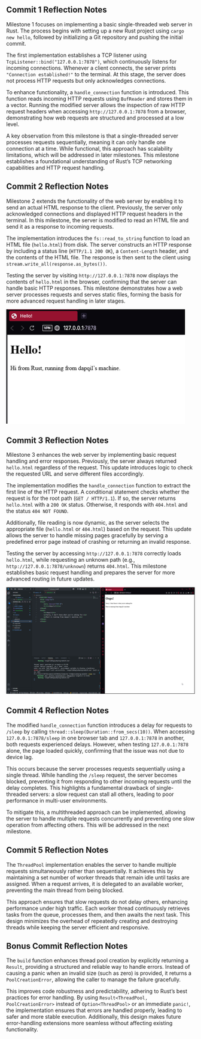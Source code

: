 ## Commit 1 Reflection Notes  

Milestone 1 focuses on implementing a basic single-threaded web server in Rust. The process begins with setting up a new Rust project using `cargo new hello`, followed by initializing a Git repository and pushing the initial commit.  

The first implementation establishes a TCP listener using `TcpListener::bind("127.0.0.1:7878")`, which continuously listens for incoming connections. Whenever a client connects, the server prints `"Connection established!"` to the terminal. At this stage, the server does not process HTTP requests but only acknowledges connections.  

To enhance functionality, a `handle_connection` function is introduced. This function reads incoming HTTP requests using `BufReader` and stores them in a vector. Running the modified server allows the inspection of raw HTTP request headers when accessing `http://127.0.0.1:7878` from a browser, demonstrating how web requests are structured and processed at a low level.  

A key observation from this milestone is that a single-threaded server processes requests sequentially, meaning it can only handle one connection at a time. While functional, this approach has scalability limitations, which will be addressed in later milestones. This milestone establishes a foundational understanding of Rust’s TCP networking capabilities and HTTP request handling.  


## Commit 2 Reflection Notes  

Milestone 2 extends the functionality of the web server by enabling it to send an actual HTML response to the client. Previously, the server only acknowledged connections and displayed HTTP request headers in the terminal. In this milestone, the server is modified to read an HTML file and send it as a response to incoming requests.  

The implementation introduces the `fs::read_to_string` function to load an HTML file (`hello.html`) from disk. The server constructs an HTTP response by including a status line (`HTTP/1.1 200 OK`), a `Content-Length` header, and the contents of the HTML file. The response is then sent to the client using `stream.write_all(response.as_bytes())`.  

Testing the server by visiting `http://127.0.0.1:7878` now displays the contents of `hello.html` in the browser, confirming that the server can handle basic HTTP responses. This milestone demonstrates how a web server processes requests and serves static files, forming the basis for more advanced request handling in later stages.  

![Commit 2 screen capture](/assets/images/commit2.png)  


## Commit 3 Reflection Notes  

Milestone 3 enhances the web server by implementing basic request handling and error responses. Previously, the server always returned `hello.html` regardless of the request. This update introduces logic to check the requested URL and serve different files accordingly.  

The implementation modifies the `handle_connection` function to extract the first line of the HTTP request. A conditional statement checks whether the request is for the root path (`GET / HTTP/1.1`). If so, the server returns `hello.html` with a `200 OK` status. Otherwise, it responds with `404.html` and the status `404 NOT FOUND`.  

Additionally, file reading is now dynamic, as the server selects the appropriate file (`hello.html` or `404.html`) based on the request. This update allows the server to handle missing pages gracefully by serving a predefined error page instead of crashing or returning an invalid response.  

Testing the server by accessing `http://127.0.0.1:7878` correctly loads `hello.html`, while requesting an unknown path (e.g., `http://127.0.0.1:7878/unknown`) returns `404.html`. This milestone establishes basic request handling and prepares the server for more advanced routing in future updates.  

![Commit 3 screen capture](/assets/images/commit3.png)  


## Commit 4 Reflection Notes  

The modified `handle_connection` function introduces a delay for requests to `/sleep` by calling `thread::sleep(Duration::from_secs(10))`. When accessing `127.0.0.1:7878/sleep` in one browser tab and `127.0.0.1:7878` in another, both requests experienced delays. However, when testing `127.0.0.1:7878` alone, the page loaded quickly, confirming that the issue was not due to device lag.  

This occurs because the server processes requests sequentially using a single thread. While handling the `/sleep` request, the server becomes blocked, preventing it from responding to other incoming requests until the delay completes. This highlights a fundamental drawback of single-threaded servers: a slow request can stall all others, leading to poor performance in multi-user environments.  

To mitigate this, a multithreaded approach can be implemented, allowing the server to handle multiple requests concurrently and preventing one slow operation from affecting others. This will be addressed in the next milestone.  


## Commit 5 Reflection Notes  

The `ThreadPool` implementation enables the server to handle multiple requests simultaneously rather than sequentially. It achieves this by maintaining a set number of worker threads that remain idle until tasks are assigned. When a request arrives, it is delegated to an available worker, preventing the main thread from being blocked.  

This approach ensures that slow requests do not delay others, enhancing performance under high traffic. Each worker thread continuously retrieves tasks from the queue, processes them, and then awaits the next task. This design minimizes the overhead of repeatedly creating and destroying threads while keeping the server efficient and responsive.  


## Bonus Commit Reflection Notes  

The `build` function enhances thread pool creation by explicitly returning a `Result`, providing a structured and reliable way to handle errors. Instead of causing a panic when an invalid size (such as zero) is provided, it returns a `PoolCreationError`, allowing the caller to manage the failure gracefully.  

This improves code robustness and predictability, adhering to Rust’s best practices for error handling. By using `Result<ThreadPool, PoolCreationError>` instead of `Option<ThreadPool>` or an immediate `panic!`, the implementation ensures that errors are handled properly, leading to safer and more stable execution. Additionally, this design makes future error-handling extensions more seamless without affecting existing functionality.  